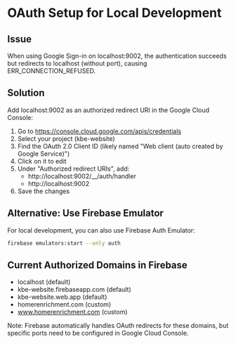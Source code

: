 # OAuth Setup for Local Development

## Issue
When using Google Sign-in on localhost:9002, the authentication succeeds but redirects to localhost (without port), causing ERR_CONNECTION_REFUSED.

## Solution
Add localhost:9002 as an authorized redirect URI in the Google Cloud Console:

1. Go to https://console.cloud.google.com/apis/credentials
2. Select your project (kbe-website)
3. Find the OAuth 2.0 Client ID (likely named "Web client (auto created by Google Service)")
4. Click on it to edit
5. Under "Authorized redirect URIs", add:
   - http://localhost:9002/__/auth/handler
   - http://localhost:9002
6. Save the changes

## Alternative: Use Firebase Emulator
For local development, you can also use Firebase Auth Emulator:
```bash
firebase emulators:start --only auth
```

## Current Authorized Domains in Firebase
- localhost (default)
- kbe-website.firebaseapp.com (default)
- kbe-website.web.app (default)
- homerenrichment.com (custom)
- www.homerenrichment.com (custom)

Note: Firebase automatically handles OAuth redirects for these domains, but specific ports need to be configured in Google Cloud Console.